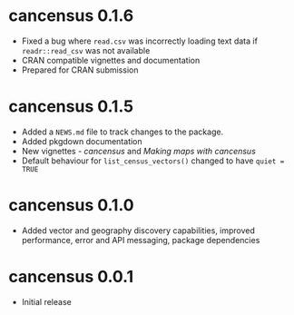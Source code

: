 # cancensus 0.1.6

* Fixed a bug where `read.csv` was incorrectly loading text data if `readr::read_csv` was not available 
* CRAN compatible vignettes and documentation
* Prepared for CRAN submission

# cancensus 0.1.5

* Added a `NEWS.md` file to track changes to the package.
* Added pkgdown documentation
* New vignettes - _cancensus_ and _Making maps with cancensus_
* Default behaviour for `list_census_vectors()` changed to have `quiet = TRUE`

# cancensus 0.1.0

* Added vector and geography discovery capabilities, improved performance, error and API messaging, package dependencies

# cancensus 0.0.1

* Initial release
